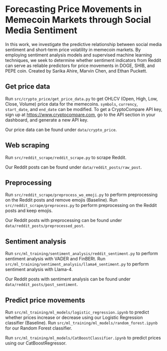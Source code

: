 # Forecasting Price Movements in Memecoin Markets through Social Media Sentiment

In this work, we investigate the predictive relationship between social media sentiment and short-term price volatility in memecoin markets. By employing sentiment analysis models and supervised machine learning techniques, we seek to determine whether sentiment indicators from Reddit can serve as reliable predictors for price movements in DOGE, SHIB, and PEPE coin. Created by Sarika Ahire, Marvin Chen, and Ethan Puckett.

## Get price data
Run `src/crypto_price/get_price_data.py` to get OHLCV (Open, High, Low, Close, Volume) price data for the memecoins. `symbols`, `currency`, `start_date`, and `end_date` can be modified. To get a CryptoCompare API key, sign up at https://www.cryptocompare.com, go to the API section in your dashboard, and generate a new API key.

Our price data can be found under `data/crypto_price`.

## Web scraping
Run `src/reddit_scrape/reddit_scrape.py` to scrape Reddit.

Our Reddit posts can be found under `data/reddit_posts/raw_post`.

## Preprocessing
Run `src/reddit_scrape/preprocess_wo_emoji.py` to perform preprocessing on the Reddit posts and remove emojis (Baseline). Run `src/reddit_scrape/preprocess.py` to perform preprocessing on the Reddit posts and keep emojis.

Our Reddit posts with preprocessing can be found under `data/reddit_posts/preprocessed_post`.

## Sentiment analysis
Run `src/ml_training/sentiment_analysis/reddit_sentiment.py` to perform sentiment analysis with VADER and FinBERt. Run `src/ml_training/sentiment_analysis/llama4_sentiment.py` to perform sentiment analysis with Llama-4.

Our Reddit posts with sentiment analysis can be found under `data/reddit_posts/post_sentiment`.

## Predict price movements
Run `src/ml_training/ml_models/logistic_regression.ipynb` to predict whether prices increase or decrease using our Logistic Regression classifier (Baseline). Run `src/ml_training/ml_models/random_forest.ipynb` for our Random Forest classifier.

Run `src/ml_training/ml_models/CatBoostClassifier.ipynb` to predict prices using our CatBoostRegressor.
